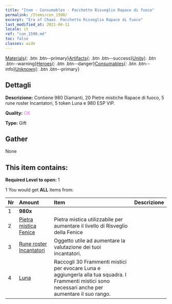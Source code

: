 ```yaml
---
title: "Item - Consumables - Pacchetto Risveglio Rapace di fuoco"
permalink: /Items/con_1590/
excerpt: "Era of Chaos  Pacchetto Risveglio Rapace di fuoco"
last_modified_at: 2021-04-11
locale: it
ref: "con_1590.md"
toc: false
classes: wide
---
```

 [Materials](/it/Items/){: .btn .btn--primary}[Artifacts](/it/Items/Artifacts/){: .btn .btn--success}[Units](/it/Items/Units/){: .btn .btn--warning}[Heroes](/it/Items/Heroes/){: .btn .btn--danger}[Consumables](/it/Items/Consumables/){: .btn .btn--info}[Unknown](/it/Items/Unknown/){: .btn .btn--primary}

## Dettagli
 **Descrizione:** Contiene 980 Diamanti, 20 Pietre mistiche Rapace di fuoco, 5 rune roster Incantatori, 5 token Luna e 980 ESP VIP.

 **Quality:** <span style="color: #DA70D6">OK</span>

 **Type:** Gift

## Gather

  None

## This item contains:

 **Required Level to open:** 1

 1 You would get **ALL** items  from:

  | Nr | Amount |     Item    | Descrizione |
  |:---|:-------|:------------|:-----------:|
  | 1 |  **980x** | <i class="fas fa-gem"/> |  | 
  | 2 | [Pietra mistica Fenice](/it/Items/unt_348/) | Pietra mistica utilizzabile per aumentare il livello di Risveglio della Fenice | 
  | 3 | [Rune roster Incantatori](/it/Items/con_746/) | Oggetto utile ad aumentare la valutazione dei tuoi incantatori. | 
  | 4 | [Luna](/it/Items/her_378/) | Raccogli 30 Frammenti mistici per evocare Luna e aggiungerla alla tua squadra. I Frammenti mistici sono necessari anche per aumentare il suo rango. | 
